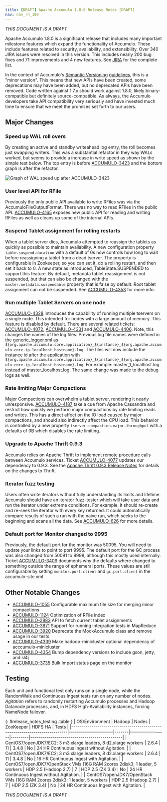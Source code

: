 ```yaml
---
title: [DRAFT] Apache Accumulo 1.8.0 Release Notes [DRAFT]
nav: nav_rn_180
---
```


*THIS DOCUMENT IS A DRAFT*

Apache Accumulo 1.8.0 is a significant release that includes many important
milestone features which expand the functionality of Accumulo. These include
features related to security, availability, and extensibility. Over
340 JIRA issues were resolved in this version. This includes nearly
200 bug fixes and 71 improvements and 4 new features. See
[JIRA][JIRA_180] for the complete list.

[JIRA_180]: https://issues.apache.org/jira/secure/ReleaseNote.jspa?projectId=12312121&version=12329879

In the context of Accumulo's [Semantic Versioning][semver] [guidelines][api],
this is a "minor version". This means that new APIs have been created, some
deprecations may have been added, but no deprecated APIs have been removed.
Code written against 1.7.x should work against 1.8.0, likely binary-compatible
but definitely source-compatible. As always, the Accumulo developers take API compatibility
very seriously and have invested much time to ensure that we meet the promises set forth to our users.

[api]: https://github.com/apache/accumulo/blob/1.8/README.md#api
[semver]: http://semver.org

## Major Changes

### Speed up WAL roll overs

By creating an active and standby writeahead log entry, the roll becomes just swapping writers.  This was a substantial refactor
in they way WALs worked, but seems to provide a increase in write speed as shown by the simple test below.  The top entry is before
[ACCUMULO-3423][ACCUMULO-3423] and the bottom graph is after the refactor.

![Graph of WAL speed up after ACCUMULO-3423][IMG-3423]

[IMG-3423]: https://issues.apache.org/jira/secure/attachment/12705402/WAL-slowdown-graphs.jpg "Graph of WAL speed up after ACCUMULO-3423"
[ACCUMULO-3423]: https://issues.apache.org/jira/browse/ACCUMULO-3423

### User level API for RFile

Previously the only public API available to write RFiles was via the AccumuloFileOutputFormat. There was no way to read RFiles in the public
API. [ACCUMULO-4165][ACCUMULO-4165] exposes new public API for reading and writing RFiles as well as cleans up some of the internal APIs.

[ACCUMULO-4165]: https://issues.apache.org/jira/browse/ACCUMULO-4165

### Suspend Tablet assignment for rolling restarts

When a tablet server dies, Accumulo attempted to reassign the tablets as quickly as possible to maintain availability.
A new configuration property `table.suspend.duration` with a default of 0s now controls how long to wait before reassigning
a tablet from a dead tserver.  The property is configurable in Zookeeper, so you can set it, do a rolling restart, and then
set it back to 0.  A new state as introduced, TableState.SUSPENDED to support this feature.  By default, metadata tablet
reassignment is not suspended, but that can also be changed with the `master.metadata.suspendable` property that is false by
default.  Root tablet assignment can not be suspended.  See [ACCUMULO-4353] for more info.

[ACCUMULO-4353]: https://issues.apache.org/jira/browse/ACCUMULO-4353

### Run multiple Tablet Servers on one node

[ACCUMULO-4328] introduces the capability of running multiple tservers on a single node.  This intended for nodes with a large
amount of memory.  This feature is disabled by default.  There are several related tickets: [ACCUMULO-4072], [ACCUMULO-4331]
and [ACCUMULO-4406].  Note, this changes the names of the log files.  Previous log file names were defined in the
generic_logger.xml as `${org.apache.accumulo.core.application}_${instance}_${org.apache.accumulo.core.ip.localhost.hostname}.log`.
The files will now include the instance id after the application with
`${org.apache.accumulo.core.application}_${instance}_${org.apache.accumulo.core.ip.localhost.hostname}.log`.  For example:
master_1_localhost.log instead of master_localhost.log.  The same change was made to the debug logs as well.

[ACCUMULO-4328]: https://issues.apache.org/jira/browse/ACCUMULO-4328
[ACCUMULO-4072]: https://issues.apache.org/jira/browse/ACCUMULO-4072
[ACCUMULO-4331]: https://issues.apache.org/jira/browse/ACCUMULO-4331
[ACCUMULO-4406]: https://issues.apache.org/jira/browse/ACCUMULO-4406

### Rate limiting Major Compactions

Major Compactions can overwhelm a tablet server, rendering it nearly unresponsive. [ACCUMULO-4187] take a cue from Apache
Cassandra and restrict how quickly we perform major compactions by rate limiting reads and writes.  This has a direct affect
on the IO load caused by major compactions, and should also indirectly affect the CPU load.  This behavior is controlled
by a new property `tserver.compaction.major.throughput` with a defaults of 0B which disables the rate limiting.

[ACCUMULO-4187]: https://issues.apache.org/jira/browse/ACCUMULO-4187

### Upgrade to Apache Thrift 0.9.3

Accumulo relies on Apache Thrift to implement remote procedure calls between Accumulo services.
Ticket [ACCUMULO-4077][ACCUMULO-4077] updates our dependency to 0.9.3.  See the [Apache Thrift 0.9.3 Release Notes][THRIFT-0.9.3-RN] for details
on the changes to Thrift.

[ACCUMULO-4077]: https://issues.apache.org/jira/browse/ACCUMULO-4077
[THRIFT-0.9.3-RN]: https://github.com/apache/thrift/blob/0.9.3/CHANGES

### Iterator fuzz testing

Users often write iterators without fully understanding its limits and lifetime. Accumulo should have an
iterator fuzz-tester which will take user data and run the iterator under extreme conditions. For example,
it should re-create and re-seek the iterator with every key returned. It could automatically compare results
of such a run with the naive run, which seeks to the beginning and scans all the data.  See
[ACCUMULO-626][ACCUMULO-626] for more details.

[ACCUMULO-626]: https://issues.apache.org/jira/browse/ACCUMULO-626

### Default port for Monitor changed to 9995

Previously, the default port for the monitor was 50095.  You will need to update your links to point to port 9995.  The default port for the GC process was also changed from 50091 to 9998, although this mostly used internally.  Ticket [ACCUMULO-3409]
documents why the defaults where changed  to something outside the range of ephemeral ports.  These values are still configurable by setting `monitor.port.client`
and `gc.port.client` in the accumulo-site.xml

[ACCUMULO-3409]: https://issues.apache.org/jira/browse/ACCUMULO-3409


## Other Notable Changes

 * [ACCUMULO-1055][ACCUMULO-1055] Configurable maximum file size for merging minor compactions
 * [ACCUMULO-1124][ACCUMULO-1124] Optimization of RFile index
 * [ACCUMULO-2883][ACCUMULO-2883] API to fetch current tablet assignments
 * [ACCUMULO-3871][ACCUMULO-3871] Support for running integration tests in MapReduce
 * [ACCUMULO-3920][ACCUMULO-3920] Deprecate the MockAccumulo class and remove usage in our tests
 * [ACCUMULO-4339][ACCUMULO-4339] Make hadoop-minicluster optional dependency of acccumulo-minicluster
 * [ACCUMULO-4354][ACCUMULO-4354] Bump dependency versions to include gson, jetty, and sl4j
 * [ACCUMULO-3735][ACCUMULO-3735] Bulk Import status page on the monitor

 [ACCUMULO-3735]: https://issues.apache.org/jira/browse/ACCUMULO-3735
 [ACCUMULO-4354]: https://issues.apache.org/jira/browse/ACCUMULO-4354
 [ACCUMULO-4339]: https://issues.apache.org/jira/browse/ACCUMULO-4339
 [ACCUMULO-3920]: https://issues.apache.org/jira/browse/ACCUMULO-3920
 [ACCUMULO-3871]: https://issues.apache.org/jira/browse/ACCUMULO-3871
 [ACCUMULO-2883]: https://issues.apache.org/jira/browse/ACCUMULO-2883
 [ACCUMULO-1055]: https://issues.apache.org/jira/browse/ACCUMULO-1055
 [ACCUMULO-1124]: https://issues.apache.org/jira/browse/ACCUMULO-1124

## Testing

Each unit and functional test only runs on a single node, while the RandomWalk
and Continuous Ingest tests run on any number of nodes. *Agitation* refers to
randomly restarting Accumulo processes and Hadoop Datanode processes, and, in
HDFS High-Availability instances, forcing NameNode failover.

{: #release_notes_testing .table }
| OS/Environment                                                             | Hadoop               | Nodes | ZooKeeper        | HDFS HA | Tests                                        |
|----------------------------------------------------------------------------|----------------------|-------|------------------|---------|----------------------------------------------|
| CentOS7/openJDK7/EC2; 3 m3.xlarge leaders, 8 d2.xlarge workers             | 2.6.4                | 11    | 3.4.8            | No      | 24 HR Continuous Ingest without Agitation.   |
| CentOS7/openJDK7/EC2; 3 m3.xlarge leaders, 8 d2.xlarge workers             | 2.6.4                | 11    | 3.4.8            | No      | 16 HR Continuous Ingest with Agitation.      |
| CentOS7/openJDK7/OpenStack VMs (16G RAM 2cores 2disk3; 1 leader, 5 workers | HDP 2.5 (Hadoop 2.7) | 7     | HDP 2.5 (ZK 3.4) | No      | 24 HR Continuous Ingest without Agitation.   |
| CentOS7/openJDK7/OpenStack VMs (16G RAM 2cores 2disk3; 1 leader, 5 workers | HDP 2.5 (Hadoop 2.7) | 7     | HDP 2.5 (ZK 3.4) | No      | 24 HR Continuous Ingest with Agitation.      |


*THIS DOCUMENT IS A DRAFT*
